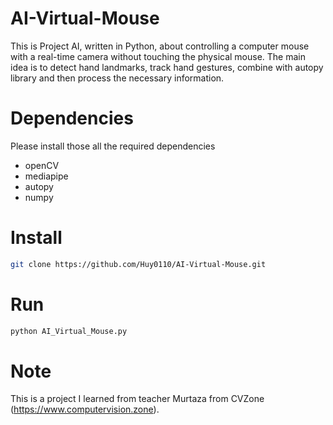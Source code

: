 # AI-Virtual-Mouse

This is Project AI, written in Python, about controlling a computer mouse with a real-time camera without touching the physical mouse. The main idea is to detect hand landmarks, track hand gestures, combine with autopy library and then process the necessary information.

# Dependencies
Please install those all the required dependencies
- openCV
- mediapipe
- autopy
- numpy

# Install
```bash
git clone https://github.com/Huy0110/AI-Virtual-Mouse.git
```
# Run
```python
python AI_Virtual_Mouse.py
```

# Note
This is a project I learned from teacher Murtaza from CVZone (https://www.computervision.zone).

